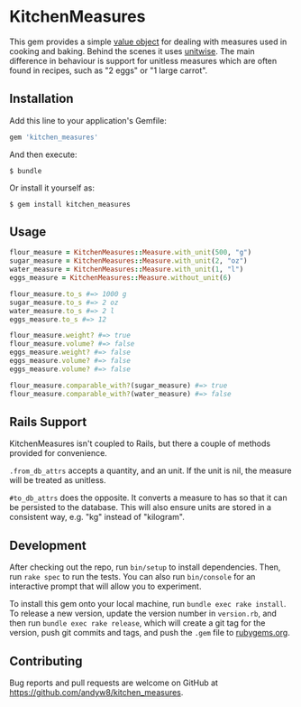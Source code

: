 # KitchenMeasures

This gem provides a simple [value object][] for dealing with measures used in
cooking and baking. Behind the scenes it uses [unitwise]. The main difference in
behaviour is support for unitless measures which are often found in recipes, such
as "2 eggs" or "1 large carrot".

## Installation

Add this line to your application's Gemfile:

```ruby
gem 'kitchen_measures'
```

And then execute:

    $ bundle

Or install it yourself as:

    $ gem install kitchen_measures

## Usage

```ruby
flour_measure = KitchenMeasures::Measure.with_unit(500, "g")
sugar_measure = KitchenMeasures::Measure.with_unit(2, "oz")
water_measure = KitchenMeasures::Measure.with_unit(1, "l")
eggs_measure = KitchenMeasures::Measure.without_unit(6)

flour_measure.to_s #=> 1000 g
sugar_measure.to_s #=> 2 oz
water_measure.to_s #=> 2 l
eggs_measure.to_s #=> 12

flour_measure.weight? #=> true
flour_measure.volume? #=> false
eggs_measure.weight? #=> false
eggs_measure.volume? #=> false
eggs_measure.volume? #=> false

flour_measure.comparable_with?(sugar_measure) #=> true
flour_measure.comparable_with?(water_measure) #=> false
```

## Rails Support

KitchenMeasures isn't coupled to Rails, but there a couple of methods provided
for convenience.

`.from_db_attrs` accepts a quantity, and an unit. If the unit is nil, the measure will
be treated as unitless.

`#to_db_attrs` does the opposite. It converts a measure to has so that it can be
persisted to the database. This will also ensure units are stored in a
consistent way, e.g. "kg" instead of "kilogram".

## Development

After checking out the repo, run `bin/setup` to install dependencies. Then, run `rake spec` to run the tests. You can also run `bin/console` for an interactive prompt that will allow you to experiment.

To install this gem onto your local machine, run `bundle exec rake install`. To release a new version, update the version number in `version.rb`, and then run `bundle exec rake release`, which will create a git tag for the version, push git commits and tags, and push the `.gem` file to [rubygems.org](https://rubygems.org).

## Contributing

Bug reports and pull requests are welcome on GitHub at https://github.com/andyw8/kitchen_measures.

[value object]: https://en.wikipedia.org/wiki/Value_object
[unitwise]: https://github.com/joshwlewis/unitwise

